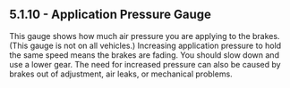 ## 5.1.10 - Application Pressure Gauge
This gauge shows how much air pressure you are applying to the brakes. (This gauge is not on all vehicles.) Increasing application pressure to hold the same speed means the brakes are fading. You should slow down and use a lower gear. The need for increased pressure can also be caused by brakes out of adjustment, air leaks, or mechanical problems.